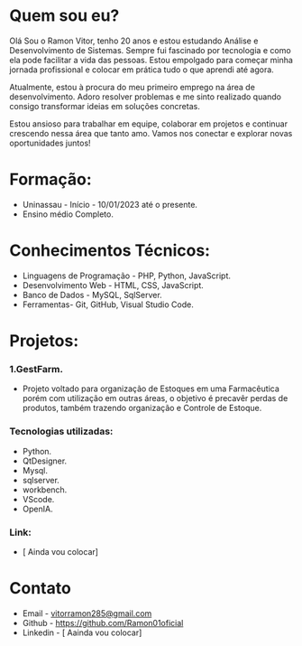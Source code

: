 
# Quem sou eu?

Olá Sou o Ramon Vitor, tenho 20 anos e estou estudando Análise e Desenvolvimento de Sistemas. Sempre fui fascinado por tecnologia e como ela pode facilitar a vida das pessoas. Estou empolgado para começar minha jornada profissional e colocar em prática tudo o que aprendi até agora.

Atualmente, estou à procura do meu primeiro emprego na área de desenvolvimento. Adoro resolver problemas e me sinto realizado quando consigo transformar ideias em soluções concretas.

Estou ansioso para trabalhar em equipe, colaborar em projetos e continuar crescendo nessa área que tanto amo. Vamos nos conectar e explorar novas oportunidades juntos!


# Formação:
- Uninassau - Início - 10/01/2023 até o presente.
- Ensino médio Completo.





# Conhecimentos Técnicos:
- Linguagens de Programação - PHP, Python, JavaScript.
- Desenvolvimento Web - HTML, CSS, JavaScript.
- Banco de Dados - MySQL, SqlServer.
- Ferramentas- Git, GitHub, Visual Studio Code.




# Projetos:
### 1.GestFarm.
- Projeto voltado para organização de Estoques em uma Farmacêutica porém com utilização em outras áreas, o objetivo é precavêr perdas de produtos, também trazendo organização e Controle de Estoque.
### Tecnologias utilizadas:
- Python.
- QtDesigner.
- Mysql.
- sqlserver.
- workbench.
- VScode.
- OpenIA.
### Link:
- [ Ainda vou colocar]



# Contato
- Email - vitorramon285@gmail.com
- Github - https://github.com/Ramon01oficial
- Linkedin -  [ Aainda vou colocar]
